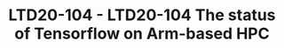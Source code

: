 ---
categories:
- ltd20
description: A review of the availability for use of Tensorflow within the HPC environment
image:
  featured: 'true'
  path: https://static.linaro.org/connect/ltd20/images/LTD20-104.png
session_id: LTD20-104
session_speakers:
- speaker_bio: Technical Lead for HPC-SIG within LDCG.<br /> 30+ years international
    infrastructure architecture experience from Smart NICs to HPC and software development.
  speaker_company: Linaro Limited
  speaker_image: http://avatars.sched.co/1/dd/10468672/avatar.jpg.320x320px.jpg?f28
  speaker_name: Paul Isaac's
  speaker_position: Director (LDCG, HPC-SIG)
  speaker_role: attendee, speaker
session_track: HPC
tag: session
tags: HPC
title: LTD20-104 - LTD20-104 The status of Tensorflow on Arm-based HPC
---